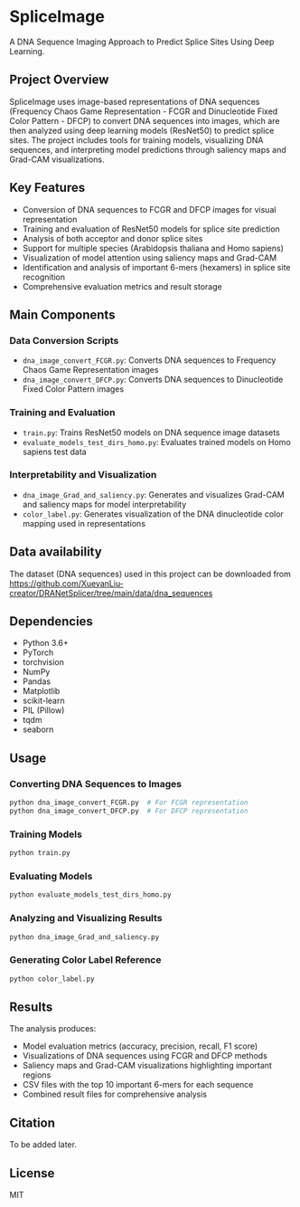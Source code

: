 # SpliceImage

A DNA Sequence Imaging Approach to Predict Splice Sites Using Deep Learning.

## Project Overview

SpliceImage uses image-based representations of DNA sequences (Frequency Chaos Game Representation - FCGR and Dinucleotide Fixed Color Pattern - DFCP) to convert DNA sequences into images, which are then analyzed using deep learning models (ResNet50) to predict splice sites. The project includes tools for training models, visualizing DNA sequences, and interpreting model predictions through saliency maps and Grad-CAM visualizations.

## Key Features

- Conversion of DNA sequences to FCGR and DFCP images for visual representation
- Training and evaluation of ResNet50 models for splice site prediction
- Analysis of both acceptor and donor splice sites
- Support for multiple species (Arabidopsis thaliana and Homo sapiens)
- Visualization of model attention using saliency maps and Grad-CAM
- Identification and analysis of important 6-mers (hexamers) in splice site recognition
- Comprehensive evaluation metrics and result storage

## Main Components

### Data Conversion Scripts
- `dna_image_convert_FCGR.py`: Converts DNA sequences to Frequency Chaos Game Representation images
- `dna_image_convert_DFCP.py`: Converts DNA sequences to Dinucleotide Fixed Color Pattern images

### Training and Evaluation
- `train.py`: Trains ResNet50 models on DNA sequence image datasets
- `evaluate_models_test_dirs_homo.py`: Evaluates trained models on Homo sapiens test data

### Interpretability and Visualization
- `dna_image_Grad_and_saliency.py`: Generates and visualizes Grad-CAM and saliency maps for model interpretability
- `color_label.py`: Generates visualization of the DNA dinucleotide color mapping used in representations

## Data availability

The dataset (DNA sequences) used in this project can be downloaded from https://github.com/XueyanLiu-creator/DRANetSplicer/tree/main/data/dna_sequences

## Dependencies

- Python 3.6+
- PyTorch
- torchvision
- NumPy
- Pandas
- Matplotlib
- scikit-learn
- PIL (Pillow)
- tqdm
- seaborn

## Usage

### Converting DNA Sequences to Images

```bash
python dna_image_convert_FCGR.py  # For FCGR representation
python dna_image_convert_DFCP.py  # For DFCP representation
```

### Training Models

```bash
python train.py
```

### Evaluating Models

```bash
python evaluate_models_test_dirs_homo.py
```

### Analyzing and Visualizing Results

```bash
python dna_image_Grad_and_saliency.py
```

### Generating Color Label Reference

```bash
python color_label.py
```

## Results

The analysis produces:
- Model evaluation metrics (accuracy, precision, recall, F1 score)
- Visualizations of DNA sequences using FCGR and DFCP methods
- Saliency maps and Grad-CAM visualizations highlighting important regions
- CSV files with the top 10 important 6-mers for each sequence
- Combined result files for comprehensive analysis

## Citation

To be added later.

## License

MIT
